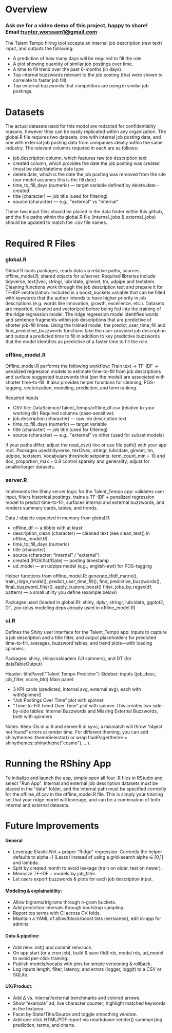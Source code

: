 # Overview

### Ask me for a video demo of this project, happy to share! Email:hunter.worssam1@gmail.com

The Talent Tempo hiring tool accepts an internal job description (raw text) input, and outputs the following:
- A prediction of how many days will be required to fill the role.
- A plot showing quantity of similar job postings over time.
- A time to fill trend over the past 6-months (in days).
- Top internal buzzwords relevant to the job posting (that were shown to correlate to faster job fill).
- Top external buzzwords that competitors are using in similar job postings. 

# Datasets
The actual datasets used for this model are redacted for confidentiality reasons, however they can be easily replicated within any organization. The global.R file requires two datasets, one with internal job posting data, and one with external job posting data from companies ideally within the same industry. The relevant columns required in each are as follows:

- job.description column, which features raw job description text
- created column, which provides the date the job posting was created (must be date/datetime data type
- delete.date, which is the date the job posting was removed from the site (our model assumes this is the fill date)
- time_to_fill_days (numeric) — target variable defined by delete.date - created
- title (character) — job title (used for filtering)
- source (character) — e.g., "external" vs "internal"

These two input files should be placed in the data folder within this github, and the file paths within the global.R file (internal_jobs & external_jobs) should be updated to match the .csv file names. 

# Required R Files
### global.R
Global.R loads packages, reads data via relative paths, sources offline_model.R; shared objects for ui/server. Required libraries include tidyverse, text2vec, stringr, lubridate, glmnet, tm, udpipe and textstem. Cleaning functions work through the job description text and prepare it for TF-IDF vectorization. Included is a boost_buckets variable that can be filled with keywords that the author intends to have higher priority in job descriptions (e.g. words like innovation, growth, excellence, etc.). Datasets are imported, cleaned and vectorized before being fed into the training of the ridge regression model. The ridge regression model identifies words and sentence fragments within job descriptions that are predictive of shorter job-fill times. Using the trained model, the predict_user_time_fill and find_predictive_buzzwords functions take the user-provided job description and output a predicted time to fill in addition to key predictive buzzwords that the model identifies as predictive of a faster time to fill the role. 

### offline_model.R
Offline_model.R performs the following workflow: Train text → TF-IDF → penalized regression models to estimate time-to-fill from job descriptions and surface suggested buzzwords that (per the model) are associated with shorter time-to-fill. It also provides helper functions for cleaning, POS-tagging, vectorization, modeling, prediction, and term ranking.

Required inputs
- CSV file: DataScience/Talent_Tempo/offline_df.csv (relative to your working dir)
Required columns (case-sensitive):
- job.description (character) — raw job description text
- time_to_fill_days (numeric) — target variable
- title (character) — job title (used for filtering)
- source (character) — e.g., "external" vs other (used for subset models)
  
If your paths differ, adjust the read_csv() line or use file.path() with your app root.
Packages used:tidyverse, text2vec, stringr, lubridate, glmnet, tm, udpipe, textstem.
Vocabulary threshold setpoints: term_count_min = 10 and doc_proportion_max = 0.8 control sparsity and generality; adjust for smaller/larger datasets.

### server.R
Implements the Shiny server logic for the Talent_Tempo app: validates user input, filters historical postings, trains a TF-IDF + penalized regression model to predict time-to-fill, surfaces internal and external buzzwords, and renders summary cards, tables, and trends.

Data / objects expected in memory from global.R:
- offline_df — a tibble with at least:
- description_clean (character) — cleaned text (see clean_text() in offline_model.R)
- time_to_fill_days (numeric)
- title (character)
- source (character: “internal” / “external”)
- created (POSIXct/Date) — posting timestamp
- ud_model — an udpipe model (e.g., english-ewt) for POS-tagging

Helper functions from offline_model.R: generate_tfidf_matrix(), train_ridge_model(), predict_user_time_fill(), find_predictive_buzzwords(), final_buzzword_filter(), apply_custom_boost()
filter_jobs_by_regex(df, pattern) — a small utility you define (example below)

Packages used (loaded in global.R): shiny, dplyr, stringr, lubridate, ggplot2, DT, zoo (plus modeling deps already used in offline_model.R)

### ui.R
Defines the Shiny user interface for the Talent_Tempo app: inputs to capture a job description and a title filter, and output placeholders for predicted time-to-fill, averages, buzzword tables, and trend plots—with loading spinners.

Packages: shiny, shinycssloaders (UI spinners), and DT (for dataTableOutput)

Header: titlePanel("Talent Tempo Predictor")
Sidebar: inputs (job_desc, job_filter, score_btn)
Main panel:
- 3 KPI cards (predicted, internal avg, external avg), each with withSpinner()
- “Job Postings Over Time” plot with spinner
- “Time-to-Fill Trend Over Time” plot with spinner
This creates two side-by-side tables: Internal Buzzwords and Missing External Buzzwords, both with spinners

Notes:
Keep IDs in ui.R and server.R in sync; a mismatch will throw “object not found” errors at render time.
For different theming, you can add shinythemes::themeSelector() or wrap fluidPage(theme = shinythemes::shinytheme("cosmo"), ...).

# Running the RShiny App
To initialize and launch the app, simply open all four .R files in RStudio and select "Run App". Internal and external job description datasets must be placed in the "data" folder, and the internal path must be specified correctly for the offline_df.csv in the offline_model.R file. This is simply your training set that your ridge model will leverage, and can be a combination of both internal and external datasets. 

# Future Improvements
#### General
- Leverage Elastic Net + proper “Ridge” regression. Currently the helper defaults to alpha=1 (Lasso) instead of using a grid-search alpha ∈ [0,1] and lambda.
- Split by created month to avoid leakage (train on older, test on newer).
- Memoize TF-IDF + models by job_filter.
- Let users export buzzwords & plots for each job description input.

#### Modeling & explainability:
- Allow bigrams/trigrams through n-gram buckets.
- Add prediction intervals through bootstrap sampling.
- Report top terms with CI across CV folds.
- Maintain a YAML of allow/block/boost lists (versioned), edit in-app for admins.

#### Data & pipeline:
- Add renv::init() and commit renv.lock.
- On app start (or a cron job), build & save tfidf.rds, model.rds, ud_model to avoid per-click training.
- Publish models/vocabs with pins for simple versioning & rollback.
- Log inputs length, filter, latency, and errors (logger, loggit) to a CSV or SQLite.

#### UX/Product:
- Add Δ vs. internal/external benchmarks and colored arrows.
- Show “example” ad; live character counter; highlight matched keywords in the textarea.
- Facet by State/Title/Source and toggle smoothing window.
- Add one-click HTML/PDF report via rmarkdown::render() summarizing prediction, terms, and charts.
